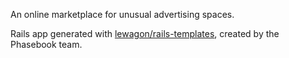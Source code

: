 An online marketplace for unusual advertising spaces.

Rails app generated with [lewagon/rails-templates](https://github.com/lewagon/rails-templates), created by the Phasebook team.
